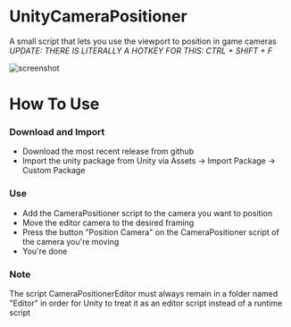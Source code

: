 # UnityCameraPositioner
A small script that lets you use the viewport to position in game cameras  
*_UPDATE: THERE IS LITERALLY A HOTKEY FOR THIS: CTRL + SHIFT + F_*

![screenshot](https://imgur.com/F6vCoQK.gif)

# How To Use
### Download and Import
* Download the most recent release from github
* Import the unity package from Unity via Assets -> Import Package -> Custom Package
    
### Use
* Add the CameraPositioner script to the camera you want to position
* Move the editor camera to the desired framing
* Press the button "Position Camera" on the CameraPositioner script of the camera you're moving
* You're done

### Note
The script CameraPositionerEditor must always remain in a folder named "Editor" in order for Unity to treat it as an editor script instead of a runtime script
